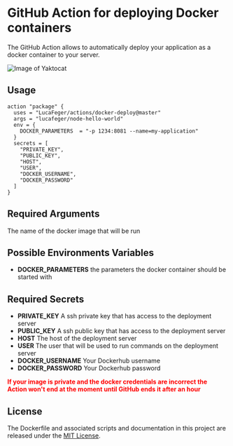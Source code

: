 # GitHub Action for deploying Docker containers

The GitHub Action allows to automatically deploy your application as a docker container to your server.

![Image of Yaktocat](https://i.imgur.com/Gm3HW2N.png)

## Usage

```
action "package" {
  uses = "LucaFeger/actions/docker-deploy@master"
  args = "lucafeger/node-hello-world"
  env = {
    DOCKER_PARAMETERS  = "-p 1234:8081 --name=my-application"
  }
  secrets = [
    "PRIVATE_KEY",
    "PUBLIC_KEY",
    "HOST",
    "USER",
    "DOCKER_USERNAME",
    "DOCKER_PASSWORD"
  ]
}
```

## Required Arguments
The name of the docker image that will be run

## Possible Environments Variables
* **DOCKER_PARAMETERS** the parameters the docker container should be started with

## Required Secrets
* **PRIVATE_KEY** A ssh private key that has access to the deployment server
* **PUBLIC_KEY** A ssh public key that has access to the deployment server
* **HOST** The host of the deployment server
* **USER** The user that will be used to run commands on the deployment server 
* **DOCKER_USERNAME** Your Dockerhub username
* **DOCKER_PASSWORD** Your Dockerhub password

<span style="color:red">**If your image is private and the docker credentials are incorrect the Action won't end at the moment until GitHub ends it after an hour**</span>

## License

The Dockerfile and associated scripts and documentation in this project are released under the [MIT License](LICENSE.md).
